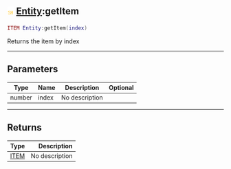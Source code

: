 ## ![shared](.gitbook/assets/shared.png) [Entity](./readme/Entity/README.md):getItem

```lua
ITEM Entity:getItem(index)
```

Returns the item by index

------
## Parameters

| Type   | Name | Description | Optional |
| ------ | ---- | ----------- | -------: |
| number | index | No description |  |


------
## Returns

| Type   | Description |
| ------ | ----------: |
| [ITEM](./readme/ITEM/README.md) | No description |

